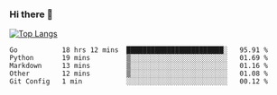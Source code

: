 ### Hi there 👋

<!--
**3Xpl0it3r/3Xpl0it3r** is a ✨ _special_ ✨ repository because its `README.md` (this file) appears on your GitHub profile.

Here are some ideas to get you started:

- 🔭 I’m currently working on ...
- 🌱 I’m currently learning ...
- 👯 I’m looking to collaborate on ...
- 🤔 I’m looking for help with ...
- 💬 Ask me about ...
- 📫 How to reach me: ...
- 😄 Pronouns: ...
- ⚡ Fun fact: ...
-->


[![Top Langs](https://github-readme-stats.vercel.app/api/top-langs/?username=3Xpl0it3r&layout=compact)](https://github.com/3Xpl0it3r/3Xpl0it3r)

<!--START_SECTION:waka-->
```text
Go           18 hrs 12 mins  ████████████████████████░   95.91 % 
Python       19 mins         ▒░░░░░░░░░░░░░░░░░░░░░░░░   01.69 % 
Markdown     13 mins         ▒░░░░░░░░░░░░░░░░░░░░░░░░   01.16 % 
Other        12 mins         ▒░░░░░░░░░░░░░░░░░░░░░░░░   01.08 % 
Git Config   1 min           ░░░░░░░░░░░░░░░░░░░░░░░░░   00.12 % 
```
<!--END_SECTION:waka-->
